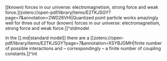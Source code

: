 [[known) forces in our universe: electromagnetism, strong force and weak force.](zotero://open-pdf/library/items/E2TKJSGY?page=7&annotation=2WD26VHI|Quantized point particle works amazingly well for three out of four (known) forces in our universe: electromagnetism, strong force and weak force.]]^stdmodel

In the [[.md|standard model]] there are a [[zotero://open-pdf/library/items/E2TKJSGY?page=7&annotation=XSYBJGMH|finite number of possible interactions and – correspondingly – a finite number of coupling constants.]]^int